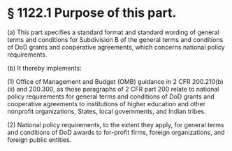 # § 1122.1   Purpose of this part.

(a) This part specifies a standard format and standard wording of general terms and conditions for Subdivision B of the general terms and conditions of DoD grants and cooperative agreements, which concerns national policy requirements.


(b) It thereby implements:


(1) Office of Management and Budget (OMB) guidance in 2 CFR 200.210(b)(ii) and 200.300, as those paragraphs of 2 CFR part 200 relate to national policy requirements for general terms and conditions of DoD grants and cooperative agreements to institutions of higher education and other nonprofit organizations, States, local governments, and Indian tribes.


(2) National policy requirements, to the extent they apply, for general terms and conditions of DoD awards to for-profit firms, foreign organizations, and foreign public entities.




